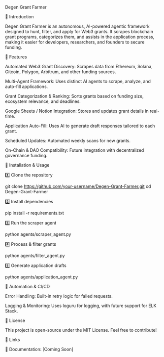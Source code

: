 Degen Grant Farmer

🚀 Introduction

Degen Grant Farmer is an autonomous, AI-powered agentic framework designed to hunt, filter, and apply for Web3 grants. It scrapes blockchain grant programs, categorizes them, and assists in the application process, making it easier for developers, researchers, and founders to secure funding.

🎯 Features

Automated Web3 Grant Discovery: Scrapes data from Ethereum, Solana, Gitcoin, Polygon, Arbitrum, and other funding sources.

Multi-Agent Framework: Uses distinct AI agents to scrape, analyze, and auto-fill applications.

Grant Categorization & Ranking: Sorts grants based on funding size, ecosystem relevance, and deadlines.

Google Sheets / Notion Integration: Stores and updates grant details in real-time.

Application Auto-Fill: Uses AI to generate draft responses tailored to each grant.

Scheduled Updates: Automated weekly scans for new grants.

On-Chain & DAO Compatibility: Future integration with decentralized governance funding.

🚀 Installation & Usage

1️⃣ Clone the repository

git clone https://github.com/your-username/Degen-Grant-Farmer.git
cd Degen-Grant-Farmer

2️⃣ Install dependencies

pip install -r requirements.txt

3️⃣ Run the scraper agent

python agents/scraper_agent.py

4️⃣ Process & filter grants

python agents/filter_agent.py

5️⃣ Generate application drafts

python agents/application_agent.py

📌 Automation & CI/CD

Error Handling: Built-in retry logic for failed requests.

Logging & Monitoring: Uses loguru for logging, with future support for ELK Stack.

📜 License

This project is open-source under the MIT License. Feel free to contribute!

🔗 Links

📑 Documentation: [Coming Soon]

